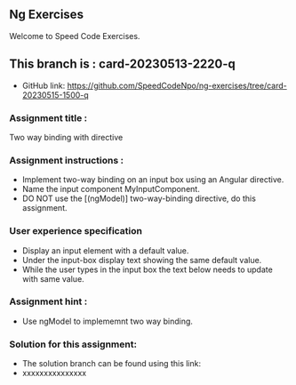 ## Ng Exercises

Welcome to Speed Code Exercises.

## This branch is : card-20230513-2220-q

- GitHub link: https://github.com/SpeedCodeNpo/ng-exercises/tree/card-20230515-1500-q

### Assignment title :

Two way binding with directive

### Assignment instructions :

- Implement two-way binding on an input box using an Angular directive.
- Name the input component MyInputComponent.
- DO NOT use the [(ngModel)] two-way-binding directive, do this assignment.

### User experience specification

- Display an input element with a default value.
- Under the input-box display text showing the same default value.
- While the user types in the input box the text below needs to update with same value.

### Assignment hint :

- Use ngModel to implememnt two way binding.

### Solution for this assignment:

- The solution branch can be found using this link:
- xxxxxxxxxxxxxxx
